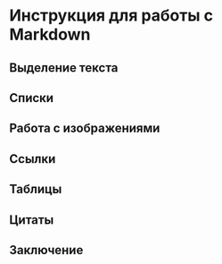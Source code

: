 # Инструкция для работы с Markdown

## Выделение текста

## Списки

## Работа с изображениями

## Ссылки

## Таблицы

## Цитаты

## Заключение
